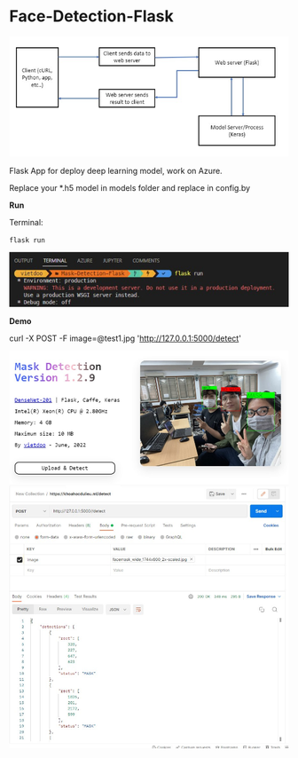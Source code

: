 # Face-Detection-Flask

![](tutorial/Screenshot%202022-06-24%20171349.jpg)

Flask App for deploy deep learning model, work on Azure.

Replace your *.h5 model in models folder and replace in config.by



**Run**

Terminal:

`flask run`

![](tutorial/Screenshot%202022-06-24%20180551.jpg)

**Demo**

curl -X POST -F image=@test1.jpg 'http://127.0.0.1:5000/detect'

![](tutorial/Screenshot%202022-06-25%20075449.jpg)![](tutorial/Screenshot%202022-06-24%20194639.jpg)
